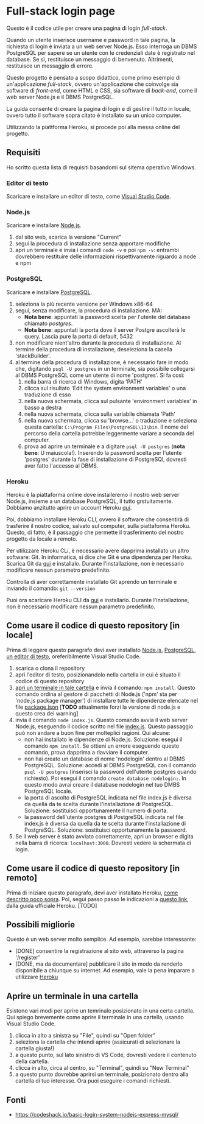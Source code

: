 # Full-stack login page
Questo è il codice utile per creare una pagina di login *full-stack*.

Quando un utente inserisce username e password in tale pagina, la richiesta di login è inviata a un web server Node.js. Esso interroga un DBMS PostgreSQL per sapere se un utente con le credenziali date è registrato nel database. Se sì, restituisce un messaggio di benvenuto. Altrimenti, restituisce un messaggio di errore.

Questo progetto è pensato a scopo didattico, come primo esempio di un'applicazione *full-stack*, ovvero un'applicazione che coinvolge sia software di *front-end*, come HTML e CSS, sia software di *back-end*, come il web server Node.js e il DBMS PostgreSQL.

La guida consente di creare la pagina di login e di gestire il tutto in locale, ovvero tutto il software sopra citato è installato su un unico computer.

Utilizzando la piattforma Heroku, si procede poi alla messa online del progetto.

## Requisiti
Ho scritto questa lista di requisiti basandomi sul sitema operativo Windows.

### Editor di testo
Scaricare e installare un editor di testo, come [Visual Studio Code](https://code.visualstudio.com/).

### Node.js
Scaricare e installare [Node.js](https://nodejs.org).
1. dal sito web, scarica la versione "Current"
2. segui la procedura di installazione senza apportare modifiche
3. apri un terminale e invia i comandi `node -v` e poi `npm -v`: entrambi dovrebbero restituire delle informazioni rispettivamente riguardo a node e npm

### PostgreSQL
Scaricare e installare [PostgreSQL](https://www.enterprisedb.com/downloads/postgres-postgresql-downloads).
1. seleziona la più recente versione per Windows x86-64
2. segui, senza modificare, la procedura di installazione. MA:
    - **Nota bene**: appuntati la password scelta per l'utente del database chiamato *postgres*.
    - **Nota bene**: appuntati la porta dove il server Postgre ascolterà le query. Lascia pure la porta di default, 5432
3. non modificare nient'altro durante la procedura di installazione. Al termine della procedura di installazione, deseleziona la casella 'stackBuilder'.
4. al termine della procedura di installazione, è necessario fare in modo che, digitando `psql -U postgres` in un terminale, sia possibile collegarsi al DBMS PostgreSQL come un utente di nome 'postgres'. Si fa così:
    1. nella barra di ricerca di Windows, digita 'PATH'
    2. clicca sul risultato 'Edit the system environment variables' o una traduzione di esso
    3. nella nuova schermata, clicca sul pulsante 'environment variables' in basso a destra
    4. nella nuova schermata, clicca sulla variabile chiamata 'Path'
    5. nella nuova schermata, clicca su 'browse...' o traduzione e seleziona questa cartella: `C:\Program Files\PostgreSQL\13\bin`. Il nome del percorso della cartella potrebbe leggermente variare a seconda del computer.
    6. prova ad aprire un terminale e a digitare `psql -U postgres` (**nota bene**: U maiuscola!). Inserendo la password scelta per l'utente 'postgres' durante la fase di installazione di PostgreSQl, dovresti aver fatto l'accesso al DBMS.

### Heroku
Heroku è la piattaforma online dove installeremo il nostro web server Node.js, insieme a un database PostgreSQL, il tutto grstuitamente. Dobbiamo anzitutto aprire un account Heroku [qui](https://signup.heroku.com/).

Poi, dobbiamo installare Heroku CLI, ovvero il software che consentirà di trasferire il nostro codice, salvato sul computer, sulla piattaforma Heroku. Questo, di fatto, è il passaggio che permette il trasferimento del nostro progetto da locale a remoto.

Per utilizzare Heroku CLi, è necessario avere dapprima installato un altro software: Git. In informatica, si dice che Git è una dipendenza per Heroku.
Scarica Git da [qui](https://git-scm.com/downloads) e installalo. Durante l'installazione, non è necessario modificare nessun parametro predefinito.

Controlla di aver correttamente installato Git aprendo un terminale e inviando il comando: `git --version`

Puoi ora scaricare Heroku CLI da [qui](https://devcenter.heroku.com/articles/heroku-cli) e installarlo. Durante l'installazione, non è necessario modificare nessun parametro predefinito.

## Come usare il codice di questo repository [in locale]
Prima di leggere questo paragrafo devi aver installato [Node.js](###node.js), [PostgreSQL](###postgresql), [un editor di testo](###editor-di-testo), oreferibilmente Visual Studio Code.
1. scarica o clona il repository
2. apri l'editor di testo, posizionandolo nella cartella in cui è situato il codice di questo repository
3. [apri un terminale in tale cartella](##aprire-un-terminale-in-una-cartella) e invia il comando: `npm install`. Questo comando ordina al gestore di pacchetti di Node.js ('npm' sta per 'node.js package manager') di installare tutte le dipendenze elencate nel file [package.json](package.json) [**TODO** attualmente forzi la versione di node.js e questo crea dei warning]
4. invia il comando `node index.js`. Questo comando avvia il web server Node.js, eseguendo il codice scritto nel file [index.js](index.js). Questo passaggio può non andare a buon fine per molteplici ragioni. Qui alcune:
    - non hai installato le dipendenze di Node.js. Soluzione: esegui il comando `npm install`. Se ottieni un errore eseguendo questo comando, prova dapprima a riavviare il computer.
    - non hai creato un database di nome 'nodelogin' dentro al DBMS PostgreSQL. Soluzione: accedi al DBMS PostgreSQL con il comando `psql -U postgres` (inserisci la password dell'utente postgres quando richiesto). Poi esegui il comando `create database nodelogin;`. In questo modo avrai creare il database nodelogin nel tuo DMBS PostgreSQL locale.
    - la porta di ascolto di PostgreSQL indicata nel file index.js è diversa da quella da te scelta durante l'installazione di PostgreSQL. Soluzione: sostituisci opportunamente il numero di porta.
    - la password dell'utente postgres di PostgreSQL indicata nel file index.js è diversa da quella da te scelta durante l'installazione di PostgreSQL. Soluzione: sostituisci opportunamente la password.
5. Se il web server è stato avviato correttamente, apri un browser e digita nella barra di ricerca: `localhost:3000`. Dovresti vedere la schermata di login.

## Come usare il codice di questo repository [in remoto]
Prima di iniziare questo paragrafo, devi aver installato Heroku, [come descritto poco sopra](###heroku). Poi, segui passo passo le indicazioni a [questo link](https://devcenter.heroku.com/articles/deploying-nodejs), dalla guida ufficiale Heroku. [TODO]

## Possibili migliorie
Questo è un web server molto semplice. Ad esempio, sarebbe interessante:
- [DONE] consentire la registrazione al sito web, attraverso la pagina '/register'
- [DONE, ma da documentare] pubblicare il sito in modo da renderlo disponibile a chiunque su internet. Ad esempio, vale la pena imparare a utilizzare [Heroku](https://www.heroku.com/)

## Aprire un terminale in una cartella
Esistono vari modi per aprire un temrinale posizionato in una certa cartella. Qui spiego brevemente come aprire il terminale in una cartella, usando Visual Studio Code.
1. clicca in alto a sinistra su "File", quindi su "Open folder"
2. seleziona la cartella che intendi aprire (assicurati di selezionare la cartella giusta!)
3. a questo punto, sul lato sinistro di VS Code, dovresti vedere il contenuto della cartella.
4. clicca in alto, circa al centro, su "Terminal", quindi su "New Terminal"
5. a questo punto dovrebbe aprirsi un terminale, posizionato dentro alla cartella di tuo interesse. Ora puoi eseguire i comandi richiesti.

## Fonti
- https://codeshack.io/basic-login-system-nodejs-express-mysql/
